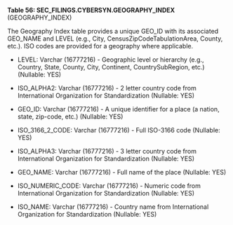 **Table 56: SEC_FILINGS.CYBERSYN.GEOGRAPHY_INDEX** (GEOGRAPHY_INDEX)

The Geography Index table provides a unique GEO_ID with its associated GEO_NAME and LEVEL (e.g., City, CensusZipCodeTabulationArea, County, etc.). ISO codes are provided for a geography where applicable.

- LEVEL: Varchar (16777216) - Geographic level or hierarchy (e.g., Country, State, County, City, Continent, CountrySubRegion, etc.) (Nullable: YES)

- ISO_ALPHA2: Varchar (16777216) - 2 letter country code from International Organization for Standardization (Nullable: YES)

- GEO_ID: Varchar (16777216) - A unique identifier for a place (a nation, state, zip-code, etc.) (Nullable: YES)

- ISO_3166_2_CODE: Varchar (16777216) - Full ISO-3166 code (Nullable: YES)

- ISO_ALPHA3: Varchar (16777216) - 3 letter country code from International Organization for Standardization (Nullable: YES)

- GEO_NAME: Varchar (16777216) - Full name of the place (Nullable: YES)

- ISO_NUMERIC_CODE: Varchar (16777216) - Numeric code from International Organization for Standardization (Nullable: YES)

- ISO_NAME: Varchar (16777216) - Country name from International Organization for Standardization (Nullable: YES)

